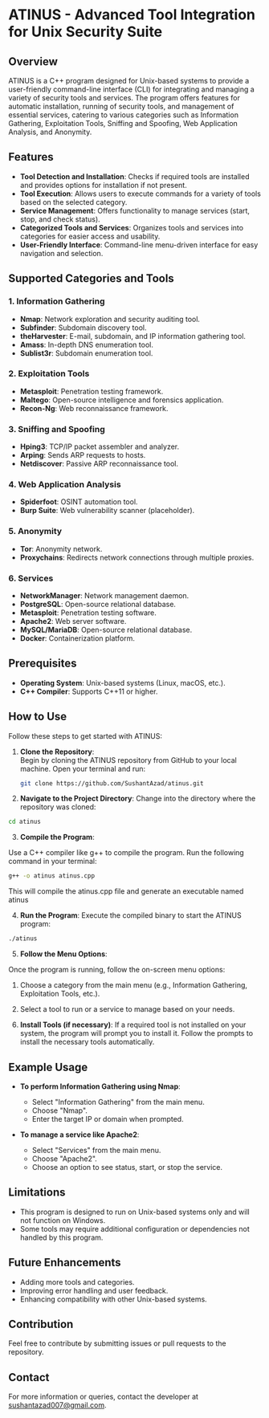 # ATINUS - Advanced Tool Integration for Unix Security Suite

## Overview

ATINUS is a C++ program designed for Unix-based systems to provide a user-friendly command-line interface (CLI) for integrating and managing a variety of security tools and services. The program offers features for automatic installation, running of security tools, and management of essential services, catering to various categories such as Information Gathering, Exploitation Tools, Sniffing and Spoofing, Web Application Analysis, and Anonymity.

## Features

- **Tool Detection and Installation**: Checks if required tools are installed and provides options for installation if not present.
- **Tool Execution**: Allows users to execute commands for a variety of tools based on the selected category.
- **Service Management**: Offers functionality to manage services (start, stop, and check status).
- **Categorized Tools and Services**: Organizes tools and services into categories for easier access and usability.
- **User-Friendly Interface**: Command-line menu-driven interface for easy navigation and selection.

## Supported Categories and Tools

### 1. Information Gathering

- **Nmap**: Network exploration and security auditing tool.
- **Subfinder**: Subdomain discovery tool.
- **theHarvester**: E-mail, subdomain, and IP information gathering tool.
- **Amass**: In-depth DNS enumeration tool.
- **Sublist3r**: Subdomain enumeration tool.

### 2. Exploitation Tools

- **Metasploit**: Penetration testing framework.
- **Maltego**: Open-source intelligence and forensics application.
- **Recon-Ng**: Web reconnaissance framework.

### 3. Sniffing and Spoofing

- **Hping3**: TCP/IP packet assembler and analyzer.
- **Arping**: Sends ARP requests to hosts.
- **Netdiscover**: Passive ARP reconnaissance tool.

### 4. Web Application Analysis

- **Spiderfoot**: OSINT automation tool.
- **Burp Suite**: Web vulnerability scanner (placeholder).

### 5. Anonymity

- **Tor**: Anonymity network.
- **Proxychains**: Redirects network connections through multiple proxies.

### 6. Services

- **NetworkManager**: Network management daemon.
- **PostgreSQL**: Open-source relational database.
- **Metasploit**: Penetration testing software.
- **Apache2**: Web server software.
- **MySQL/MariaDB**: Open-source relational database.
- **Docker**: Containerization platform.

## Prerequisites

- **Operating System**: Unix-based systems (Linux, macOS, etc.).
- **C++ Compiler**: Supports C++11 or higher.

## How to Use

Follow these steps to get started with ATINUS:

1. **Clone the Repository**:  
   Begin by cloning the ATINUS repository from GitHub to your local machine. Open your terminal and run:

   ```bash
   git clone https://github.com/SushantAzad/atinus.git
   ```

2. **Navigate to the Project Directory**:
   Change into the directory where the repository was cloned:

```bash
cd atinus
```

3. **Compile the Program**:

Use a C++ compiler like g++ to compile the program. Run the following command in your terminal:

```bash
g++ -o atinus atinus.cpp
```

This will compile the atinus.cpp file and generate an executable named atinus

4. **Run the Program**:
   Execute the compiled binary to start the ATINUS program:

```bash
./atinus
```

5. **Follow the Menu Options**:

Once the program is running, follow the on-screen menu options:

1.  Choose a category from the main menu (e.g., Information Gathering, Exploitation Tools, etc.).

2.  Select a tool to run or a service to manage based on your needs.

6)  **Install Tools (if necessary)**:
    If a required tool is not installed on your system, the program will prompt you to install it. Follow the prompts to install the necessary tools automatically.

## Example Usage

- **To perform Information Gathering using Nmap**:

  - Select "Information Gathering" from the main menu.
  - Choose "Nmap".
  - Enter the target IP or domain when prompted.

- **To manage a service like Apache2**:
  - Select "Services" from the main menu.
  - Choose "Apache2".
  - Choose an option to see status, start, or stop the service.

## Limitations

- This program is designed to run on Unix-based systems only and will not function on Windows.
- Some tools may require additional configuration or dependencies not handled by this program.

## Future Enhancements

- Adding more tools and categories.
- Improving error handling and user feedback.
- Enhancing compatibility with other Unix-based systems.

## Contribution

Feel free to contribute by submitting issues or pull requests to the repository.

## Contact

For more information or queries, contact the developer at [sushantazad007@gmail.com](mailto:sushantazad007@gmail.com).
